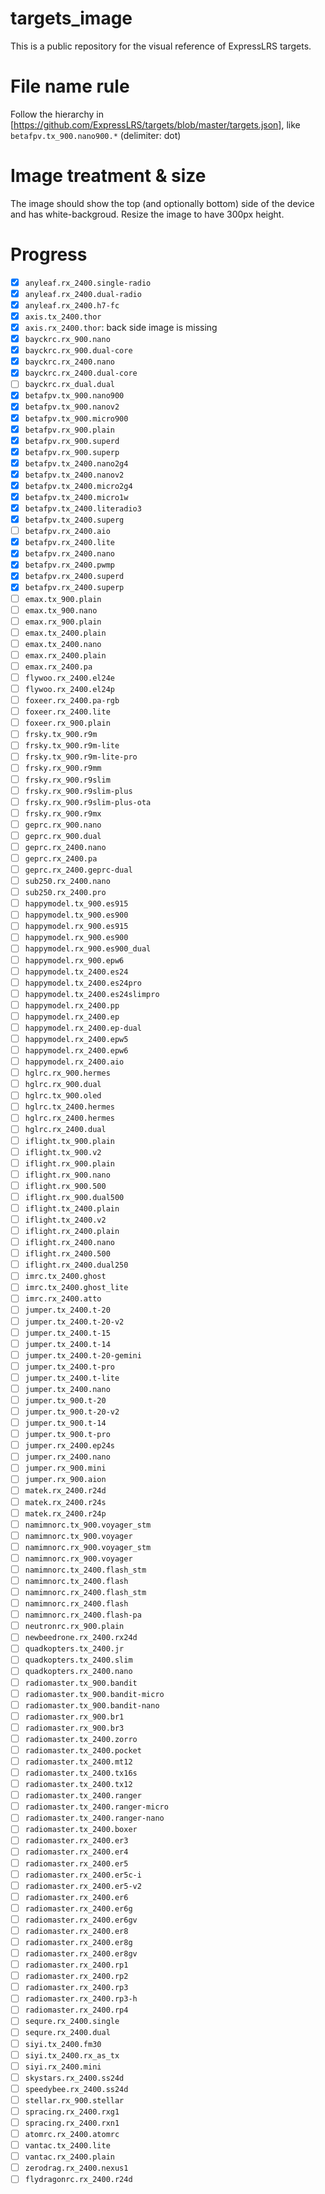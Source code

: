# targets_image
This is a public repository for the visual reference of ExpressLRS targets.

# File name rule
Follow the hierarchy in [https://github.com/ExpressLRS/targets/blob/master/targets.json], like `betafpv.tx_900.nano900.*` (delimiter: dot)

# Image treatment & size
The image should show the top (and optionally bottom) side of the device and has white-backgroud. Resize the image to have 300px height.

# Progress
  - [x] `anyleaf.rx_2400.single-radio`
  - [x] `anyleaf.rx_2400.dual-radio`
  - [x] `anyleaf.rx_2400.h7-fc`
  - [x] `axis.tx_2400.thor`
  - [x] `axis.rx_2400.thor`: back side image is missing
  - [x] `bayckrc.rx_900.nano`
  - [x] `bayckrc.rx_900.dual-core`
  - [x] `bayckrc.rx_2400.nano`
  - [x] `bayckrc.rx_2400.dual-core`
  - [ ] `bayckrc.rx_dual.dual`
  - [x] `betafpv.tx_900.nano900`
  - [x] `betafpv.tx_900.nanov2`
  - [x] `betafpv.tx_900.micro900`
  - [x] `betafpv.rx_900.plain`
  - [x] `betafpv.rx_900.superd`
  - [x] `betafpv.rx_900.superp`
  - [x] `betafpv.tx_2400.nano2g4`
  - [x] `betafpv.tx_2400.nanov2`
  - [x] `betafpv.tx_2400.micro2g4`
  - [x] `betafpv.tx_2400.micro1w`
  - [x] `betafpv.tx_2400.literadio3`
  - [x] `betafpv.tx_2400.superg`
  - [ ] `betafpv.rx_2400.aio`
  - [x] `betafpv.rx_2400.lite`
  - [x] `betafpv.rx_2400.nano`
  - [x] `betafpv.rx_2400.pwmp`
  - [x] `betafpv.rx_2400.superd`
  - [x] `betafpv.rx_2400.superp`
  - [ ] `emax.tx_900.plain`
  - [ ] `emax.tx_900.nano`
  - [ ] `emax.rx_900.plain`
  - [ ] `emax.tx_2400.plain`
  - [ ] `emax.tx_2400.nano`
  - [ ] `emax.rx_2400.plain`
  - [ ] `emax.rx_2400.pa`
  - [ ] `flywoo.rx_2400.el24e`
  - [ ] `flywoo.rx_2400.el24p`
  - [ ] `foxeer.rx_2400.pa-rgb`
  - [ ] `foxeer.rx_2400.lite`
  - [ ] `foxeer.rx_900.plain`
  - [ ] `frsky.tx_900.r9m`
  - [ ] `frsky.tx_900.r9m-lite`
  - [ ] `frsky.tx_900.r9m-lite-pro`
  - [ ] `frsky.rx_900.r9mm`
  - [ ] `frsky.rx_900.r9slim`
  - [ ] `frsky.rx_900.r9slim-plus`
  - [ ] `frsky.rx_900.r9slim-plus-ota`
  - [ ] `frsky.rx_900.r9mx`
  - [ ] `geprc.rx_900.nano`
  - [ ] `geprc.rx_900.dual`
  - [ ] `geprc.rx_2400.nano`
  - [ ] `geprc.rx_2400.pa`
  - [ ] `geprc.rx_2400.geprc-dual`
  - [ ] `sub250.rx_2400.nano`
  - [ ] `sub250.rx_2400.pro`
  - [ ] `happymodel.tx_900.es915`
  - [ ] `happymodel.tx_900.es900`
  - [ ] `happymodel.rx_900.es915`
  - [ ] `happymodel.rx_900.es900`
  - [ ] `happymodel.rx_900.es900_dual`
  - [ ] `happymodel.rx_900.epw6`
  - [ ] `happymodel.tx_2400.es24`
  - [ ] `happymodel.tx_2400.es24pro`
  - [ ] `happymodel.tx_2400.es24slimpro`
  - [ ] `happymodel.rx_2400.pp`
  - [ ] `happymodel.rx_2400.ep`
  - [ ] `happymodel.rx_2400.ep-dual`
  - [ ] `happymodel.rx_2400.epw5`
  - [ ] `happymodel.rx_2400.epw6`
  - [ ] `happymodel.rx_2400.aio`
  - [ ] `hglrc.rx_900.hermes`
  - [ ] `hglrc.rx_900.dual`
  - [ ] `hglrc.tx_900.oled`
  - [ ] `hglrc.tx_2400.hermes`
  - [ ] `hglrc.rx_2400.hermes`
  - [ ] `hglrc.rx_2400.dual`
  - [ ] `iflight.tx_900.plain`
  - [ ] `iflight.tx_900.v2`
  - [ ] `iflight.rx_900.plain`
  - [ ] `iflight.rx_900.nano`
  - [ ] `iflight.rx_900.500`
  - [ ] `iflight.rx_900.dual500`
  - [ ] `iflight.tx_2400.plain`
  - [ ] `iflight.tx_2400.v2`
  - [ ] `iflight.rx_2400.plain`
  - [ ] `iflight.rx_2400.nano`
  - [ ] `iflight.rx_2400.500`
  - [ ] `iflight.rx_2400.dual250`
  - [ ] `imrc.tx_2400.ghost`
  - [ ] `imrc.tx_2400.ghost_lite`
  - [ ] `imrc.rx_2400.atto`
  - [ ] `jumper.tx_2400.t-20`
  - [ ] `jumper.tx_2400.t-20-v2`
  - [ ] `jumper.tx_2400.t-15`
  - [ ] `jumper.tx_2400.t-14`
  - [ ] `jumper.tx_2400.t-20-gemini`
  - [ ] `jumper.tx_2400.t-pro`
  - [ ] `jumper.tx_2400.t-lite`
  - [ ] `jumper.tx_2400.nano`
  - [ ] `jumper.tx_900.t-20`
  - [ ] `jumper.tx_900.t-20-v2`
  - [ ] `jumper.tx_900.t-14`
  - [ ] `jumper.tx_900.t-pro`
  - [ ] `jumper.rx_2400.ep24s`
  - [ ] `jumper.rx_2400.nano`
  - [ ] `jumper.rx_900.mini`
  - [ ] `jumper.rx_900.aion`
  - [ ] `matek.rx_2400.r24d`
  - [ ] `matek.rx_2400.r24s`
  - [ ] `matek.rx_2400.r24p`
  - [ ] `namimnorc.tx_900.voyager_stm`
  - [ ] `namimnorc.tx_900.voyager`
  - [ ] `namimnorc.rx_900.voyager_stm`
  - [ ] `namimnorc.rx_900.voyager`
  - [ ] `namimnorc.tx_2400.flash_stm`
  - [ ] `namimnorc.tx_2400.flash`
  - [ ] `namimnorc.rx_2400.flash_stm`
  - [ ] `namimnorc.rx_2400.flash`
  - [ ] `namimnorc.rx_2400.flash-pa`
  - [ ] `neutronrc.rx_900.plain`
  - [ ] `newbeedrone.rx_2400.rx24d`
  - [ ] `quadkopters.tx_2400.jr`
  - [ ] `quadkopters.tx_2400.slim`
  - [ ] `quadkopters.rx_2400.nano`
  - [ ] `radiomaster.tx_900.bandit`
  - [ ] `radiomaster.tx_900.bandit-micro`
  - [ ] `radiomaster.tx_900.bandit-nano`
  - [ ] `radiomaster.rx_900.br1`
  - [ ] `radiomaster.rx_900.br3`
  - [ ] `radiomaster.tx_2400.zorro`
  - [ ] `radiomaster.tx_2400.pocket`
  - [ ] `radiomaster.tx_2400.mt12`
  - [ ] `radiomaster.tx_2400.tx16s`
  - [ ] `radiomaster.tx_2400.tx12`
  - [ ] `radiomaster.tx_2400.ranger`
  - [ ] `radiomaster.tx_2400.ranger-micro`
  - [ ] `radiomaster.tx_2400.ranger-nano`
  - [ ] `radiomaster.tx_2400.boxer`
  - [ ] `radiomaster.rx_2400.er3`
  - [ ] `radiomaster.rx_2400.er4`
  - [ ] `radiomaster.rx_2400.er5`
  - [ ] `radiomaster.rx_2400.er5c-i`
  - [ ] `radiomaster.rx_2400.er5-v2`
  - [ ] `radiomaster.rx_2400.er6`
  - [ ] `radiomaster.rx_2400.er6g`
  - [ ] `radiomaster.rx_2400.er6gv`
  - [ ] `radiomaster.rx_2400.er8`
  - [ ] `radiomaster.rx_2400.er8g`
  - [ ] `radiomaster.rx_2400.er8gv`
  - [ ] `radiomaster.rx_2400.rp1`
  - [ ] `radiomaster.rx_2400.rp2`
  - [ ] `radiomaster.rx_2400.rp3`
  - [ ] `radiomaster.rx_2400.rp3-h`
  - [ ] `radiomaster.rx_2400.rp4`
  - [ ] `sequre.rx_2400.single`
  - [ ] `sequre.rx_2400.dual`
  - [ ] `siyi.tx_2400.fm30`
  - [ ] `siyi.tx_2400.rx_as_tx`
  - [ ] `siyi.rx_2400.mini`
  - [ ] `skystars.rx_2400.ss24d`
  - [ ] `speedybee.rx_2400.ss24d`
  - [ ] `stellar.rx_900.stellar`
  - [ ] `spracing.rx_2400.rxg1`
  - [ ] `spracing.rx_2400.rxn1`
  - [ ] `atomrc.rx_2400.atomrc`
  - [ ] `vantac.tx_2400.lite`
  - [ ] `vantac.rx_2400.plain`
  - [ ] `zerodrag.rx_2400.nexus1`
  - [ ] `flydragonrc.rx_2400.r24d`
